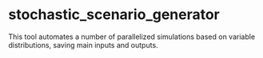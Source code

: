 # stochastic_scenario_generator
This tool automates a number of parallelized simulations based on variable distributions, saving main inputs and outputs.

